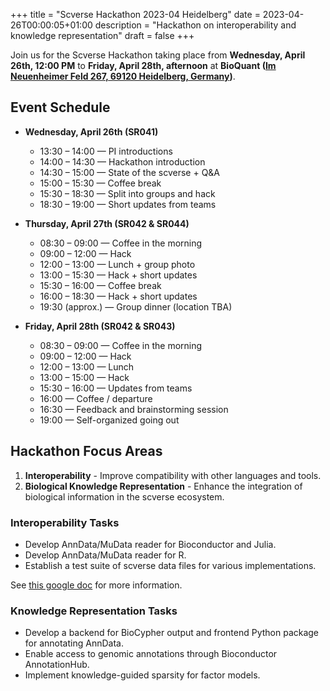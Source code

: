 +++
title = "Scverse Hackathon 2023-04 Heidelberg"
date = 2023-04-26T00:00:05+01:00
description = "Hackathon on interoperability and knowledge representation"
draft = false
+++


Join us for the Scverse Hackathon taking place from **Wednesday, April 26th, 12:00 PM** to **Friday, April 28th, afternoon** at **BioQuant ([Im Neuenheimer Feld 267, 69120 Heidelberg, Germany](https://goo.gl/maps/Qo5xD9pFkBYHTjHs6))**.

## Event Schedule

- **Wednesday, April 26th (SR041)**
    - 13:30 – 14:00 — PI introductions
    - 14:00 – 14:30 — Hackathon introduction
    - 14:30 – 15:00 — State of the scverse + Q&A
    - 15:00 – 15:30 — Coffee break
    - 15:30 – 18:30 — Split into groups and hack
    - 18:30 – 19:00 — Short updates from teams

- **Thursday, April 27th (SR042 & SR044)**
    - 08:30 – 09:00 — Coffee in the morning
    - 09:00 – 12:00 — Hack
    - 12:00 – 13:00 — Lunch + group photo
    - 13:00 – 15:30 — Hack + short updates
    - 15:30 – 16:00 — Coffee break
    - 16:00 – 18:30 — Hack + short updates
    - 19:30 (approx.) — Group dinner (location TBA)

- **Friday, April 28th (SR042 & SR043)**
    - 08:30 – 09:00 — Coffee in the morning
    - 09:00 – 12:00 — Hack
    - 12:00 – 13:00 — Lunch
    - 13:00 – 15:00 — Hack
    - 15:30 – 16:00 — Updates from teams
    - 16:00 — Coffee / departure
    - 16:30 — Feedback and brainstorming session
    - 19:00 — Self-organized going out


## Hackathon Focus Areas

1. **Interoperability** - Improve compatibility with other languages and tools.
2. **Biological Knowledge Representation** - Enhance the integration of biological information in the scverse ecosystem.

### Interoperability Tasks

- Develop AnnData/MuData reader for Bioconductor and Julia.
- Develop AnnData/MuData reader for R.
- Establish a test suite of scverse data files for various implementations.

See [this google doc](https://docs.google.com/document/d/1ieBoCQx9IdZsPCHzsaJMw66rsG0enIqaNQwvfGT1U7M/edit) for more information.

### Knowledge Representation Tasks

- Develop a backend for BioCypher output and frontend Python package for annotating AnnData.
- Enable access to genomic annotations through Bioconductor AnnotationHub.
- Implement knowledge-guided sparsity for factor models.


